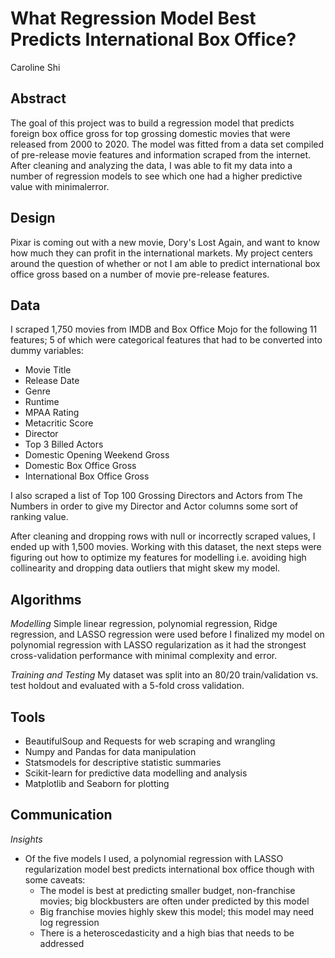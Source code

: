 # What Regression Model Best Predicts International Box Office?
Caroline Shi

## Abstract
The goal of this project was to build a regression model that predicts foreign box office gross for top grossing domestic movies that were released from 2000 to 2020. The model was fitted from a data set compiled of pre-release movie features and information scraped from the internet. After cleaning and analyzing the data, I was able to fit my data into a number of regression models to see which one had a higher predictive value with minimalerror. 

## Design
Pixar is coming out with a new movie, Dory's Lost Again, and want to know how much they can profit in the international markets. My project centers around the question of whether or not I am able to predict international box office gross based on a number of movie pre-release features. 

## Data
I scraped 1,750 movies from IMDB and Box Office Mojo for the following 11 features; 5 of which were categorical features that had to be converted into dummy variables:
* Movie Title
* Release Date
* Genre
* Runtime
* MPAA Rating
* Metacritic Score
* Director
* Top 3 Billed Actors
* Domestic Opening Weekend Gross
* Domestic Box Office Gross
* International Box Office Gross

I also scraped a list of Top 100 Grossing Directors and Actors from The Numbers in order to give my Director and Actor columns some sort of ranking value. 

After cleaning and dropping rows with null or incorrectly scraped values, I ended up with 1,500 movies. Working with this dataset, the next steps were figuring out how to optimize my features for modelling i.e. avoiding high collinearity and dropping data outliers that might skew my model.

## Algorithms
_Modelling_
Simple linear regression, polynomial regression, Ridge regression, and LASSO regression were used before I finalized my model on polynomial regression with LASSO regularization as it had the strongest cross-validation performance with minimal complexity and error. 

_Training and Testing_
My dataset was split into an 80/20 train/validation vs. test holdout and evaluated with a 5-fold cross validation. 

## Tools
* BeautifulSoup and Requests for web scraping and wrangling
* Numpy and Pandas for data manipulation
* Statsmodels for descriptive statistic summaries 
* Scikit-learn for predictive data modelling and analysis
* Matplotlib and Seaborn for plotting

## Communication
_Insights_
* Of the five models I used, a polynomial regression with LASSO regularization model best predicts international box office though with some caveats:
	* The model is best at predicting smaller budget, non-franchise movies; big blockbusters are often under predicted by this model
	* Big franchise movies highly skew this model; this model may need log regression
	* There is a heteroscedasticity and a high bias that needs to be addressed 
